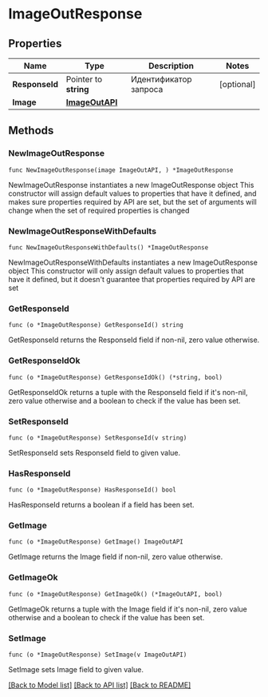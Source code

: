 # ImageOutResponse

## Properties

Name | Type | Description | Notes
------------ | ------------- | ------------- | -------------
**ResponseId** | Pointer to **string** | Идентификатор запроса | [optional] 
**Image** | [**ImageOutAPI**](ImageOutAPI.md) |  | 

## Methods

### NewImageOutResponse

`func NewImageOutResponse(image ImageOutAPI, ) *ImageOutResponse`

NewImageOutResponse instantiates a new ImageOutResponse object
This constructor will assign default values to properties that have it defined,
and makes sure properties required by API are set, but the set of arguments
will change when the set of required properties is changed

### NewImageOutResponseWithDefaults

`func NewImageOutResponseWithDefaults() *ImageOutResponse`

NewImageOutResponseWithDefaults instantiates a new ImageOutResponse object
This constructor will only assign default values to properties that have it defined,
but it doesn't guarantee that properties required by API are set

### GetResponseId

`func (o *ImageOutResponse) GetResponseId() string`

GetResponseId returns the ResponseId field if non-nil, zero value otherwise.

### GetResponseIdOk

`func (o *ImageOutResponse) GetResponseIdOk() (*string, bool)`

GetResponseIdOk returns a tuple with the ResponseId field if it's non-nil, zero value otherwise
and a boolean to check if the value has been set.

### SetResponseId

`func (o *ImageOutResponse) SetResponseId(v string)`

SetResponseId sets ResponseId field to given value.

### HasResponseId

`func (o *ImageOutResponse) HasResponseId() bool`

HasResponseId returns a boolean if a field has been set.

### GetImage

`func (o *ImageOutResponse) GetImage() ImageOutAPI`

GetImage returns the Image field if non-nil, zero value otherwise.

### GetImageOk

`func (o *ImageOutResponse) GetImageOk() (*ImageOutAPI, bool)`

GetImageOk returns a tuple with the Image field if it's non-nil, zero value otherwise
and a boolean to check if the value has been set.

### SetImage

`func (o *ImageOutResponse) SetImage(v ImageOutAPI)`

SetImage sets Image field to given value.



[[Back to Model list]](../README.md#documentation-for-models) [[Back to API list]](../README.md#documentation-for-api-endpoints) [[Back to README]](../README.md)


